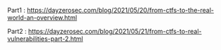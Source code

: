 Part1 : https://dayzerosec.com/blog/2021/05/20/from-ctfs-to-the-real-world-an-overview.html

Part2 : https://dayzerosec.com/blog/2021/05/21/from-ctfs-to-real-vulnerabilities-part-2.html